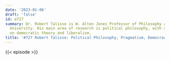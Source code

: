 ```yaml
---
date: '2023-01-06'
draft: 'false'
id: e727
summary: Dr. Robert Talisse is W. Alton Jones Professor of Philosophy at Vanderbilt
  University. His main area of research is political philosophy, with an emphasis
  on democratic theory and liberalism.
title: '#727 Robert Talisse: Political Philosophy, Pragmatism, Democracy, and Liberalism'
---
```

{{< episode >}}
